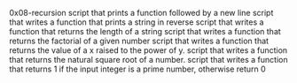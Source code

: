 0x08-recursion
script that prints a function followed by a new line
script that writes a function that prints a string in reverse
script that writes a function that returns the length of a string
script that writes a function that returns the factorial of a given number
script that writes a function that returns the value of a x raised to the power of y.
script that writes a function that returns the natural square root of a number.
script that writes a function that returns 1 if the input integer is a prime number, otherwise return 0
